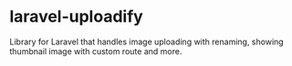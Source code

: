 # laravel-uploadify
Library for Laravel that handles image uploading with renaming, showing thumbnail image with custom route and more.
